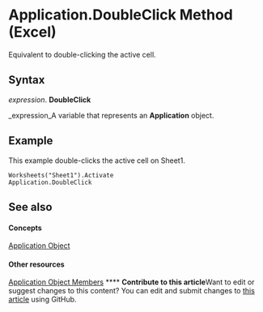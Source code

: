 
# Application.DoubleClick Method (Excel)

Equivalent to double-clicking the active cell.


## Syntax

 _expression_. **DoubleClick**

 _expression_A variable that represents an  **Application** object.


## Example

This example double-clicks the active cell on Sheet1.


```
Worksheets("Sheet1").Activate 
Application.DoubleClick
```


## See also


#### Concepts


 [Application Object](19b73597-5cf9-4f56-8227-b5211f657f6f.md)
#### Other resources


 [Application Object Members](4cb9ca42-8d07-cc9c-2d80-4eb9a5921e1e.md)
****   **Contribute to this article**Want to edit or suggest changes to this content? You can edit and submit changes to  [this article](https://github.com/jhershey00/VBA_Excel_Test/OpenXMLCon/articles/17958601-3e24-a7bb-7d8c-0c45b955f449.md) using GitHub.


